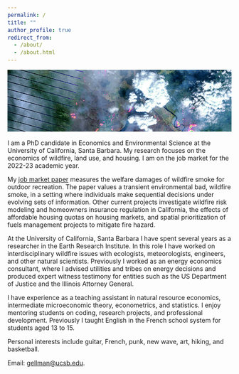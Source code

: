 ```yaml
---
permalink: /
title: ""
author_profile: true
redirect_from: 
  - /about/
  - /about.html
---
```


![](images/ft_mcmurray_wiki.png)

I am a PhD candidate in Economics and Environmental Science at the University of California, Santa Barbara. My research focuses on the economics of wildfire, land use, and housing. I am on the job market for the 2022-23 academic year. 

My [job market paper](https://jacobgellman.github.io/files/gellman_wildfire_smoke_jmp.pdf) measures the welfare damages of wildfire smoke for outdoor recreation. The paper values a transient environmental bad, wildfire smoke, in a setting where individuals make sequential decisions under evolving sets of information. Other current projects investigate wildfire risk modeling and homeowners insurance regulation in California, the effects of affordable housing quotas on housing markets, and spatial prioritization of fuels management projects to mitigate fire hazard. 

At the University of California, Santa Barbara I have spent several years as a researcher in the Earth Research Institute. In this role I have worked on interdisciplinary wildfire issues with ecologists, meteorologists, engineers, and other natural scientists. Previously I worked as an energy economics consultant, where I advised utilities and tribes on energy decisions and produced expert witness testimony for entities such as the US Department of Justice and the Illinois Attorney General. 

I have experience as a teaching assistant in natural resource economics, intermediate microeconomic theory, econometrics, and statistics. I enjoy mentoring students on coding, research projects, and professional development. Previously I taught English in the French school system for students aged 13 to 15. 

Personal interests include guitar, French, punk, new wave, art, hiking, and basketball.

Email: gellman@ucsb.edu.